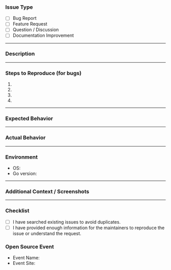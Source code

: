 <!--
Thank you for taking the time to open an issue! Please fill out the relevant sections below.
-->

### Issue Type

<!-- Select the type of issue by checking the appropriate line below. -->

- [ ] Bug Report  
- [ ] Feature Request  
- [ ] Question / Discussion  
- [ ] Documentation Improvement  

---

### Description

<!-- Provide a clear and concise description of the issue or feature request. -->

---

### Steps to Reproduce (for bugs)

1.  
2.  
3.  
4.  

<!-- Include code snippets or screenshots if helpful. -->

---

### Expected Behavior

<!-- Describe what you expected to happen. -->

---

### Actual Behavior

<!-- Describe what actually happened. -->

---

### Environment

<!-- Fill out relevant information below. -->

- OS:  
- Go version:  

---

### Additional Context / Screenshots

<!-- Add any other context, screenshots, or logs that might help. -->

---

### Checklist

- [ ] I have searched existing issues to avoid duplicates.  
- [ ] I have provided enough information for the maintainers to reproduce the issue or understand the request.

### Open Source Event

<!-- If you are participating in an open source event, please fill out the following information. -->

- Event Name:
- Event Site:

